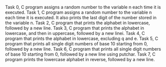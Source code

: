 Task 0, C program assigns a random number to the variable n each time it is executed.
Task 1, C program assigns a random number to the variable n each time it is executed. It also prints the last digit of the number stored in the variable n.
Task 2, C program that prints the alphabet in lowercase, followed by a new line.
Task 3, C program that prints the alphabet in lowercase, and then in uppercase, followed by a new linei.
Task 4, C program  that prints the alphabet in lowercase, excluding q and e.
Task 5, C program  that prints all single digit numbers of base 10 starting from 0, followed by a new line.
Task 6, C program that prints all single digit numbers of base 10 starting from 0, followed by a new line using putchar.
Task 7, C program prints the lowercase alphabet in reverse, followed by a new line.
